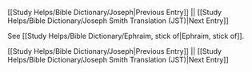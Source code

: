 [[Study Helps/Bible Dictionary/Joseph|Previous Entry]]  ||  [[Study Helps/Bible Dictionary/Joseph Smith Translation (JST)|Next Entry]]

 See [[Study Helps/Bible Dictionary/Ephraim, stick of|Ephraim, stick of]].

[[Study Helps/Bible Dictionary/Joseph|Previous Entry]]  ||  [[Study Helps/Bible Dictionary/Joseph Smith Translation (JST)|Next Entry]]